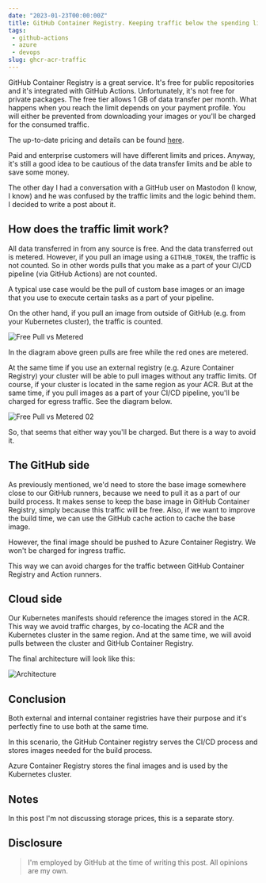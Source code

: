 ```yaml
---
date: "2023-01-23T00:00:00Z"
title: GitHub Container Registry. Keeping traffic below the spending limit.
tags: 
 - github-actions
 - azure
 - devops
slug: ghcr-acr-traffic
---
```


GitHub Container Registry is a great service. It's free for public repositories and it's integrated with GitHub Actions. Unfortunately, it's not free for private packages. The free tier allows 1 GB of data transfer per month.
What happens when you reach the limit depends on your payment profile. You will either be prevented from downloading your images or you'll be charged for the consumed traffic.

The up-to-date pricing and details can be found [here](https://docs.github.com/en/billing/managing-billing-for-github-packages/about-billing-for-github-packages#about-billing-for-github-packages).

Paid and enterprise customers will have different limits and prices. Anyway, it's still a good idea to be cautious of the data transfer limits and be able to save some money.

The other day I had a conversation with a GitHub user on Mastodon (I know, I know) and he was confused by the traffic limits and the logic behind them. I decided to write a post about it.

## How does the traffic limit work?

All data transferred in from any source is free. And the data transferred out is metered. However, if you pull an image using a `GITHUB_TOKEN`, the traffic is not counted. So in other words pulls that you make as a part of your CI/CD pipeline (via GitHub Actions) are not counted.

A typical use case would be the pull of custom base images or an image that you use to execute certain tasks as a part of your pipeline.

On the other hand, if you pull an image from outside of GitHub (e.g. from your Kubernetes cluster), the traffic is counted.

![Free Pull vs Metered](/images/2023-01-ghcr-acr/free-pull-vs-metered.png)

In the diagram above green pulls are free while the red ones are metered.

At the same time if you use an external registry (e.g. Azure Container Registry) your cluster will be able to pull images without any traffic limits. Of course, if your cluster is located in the same region as your ACR. But at the same time, if you pull images as a part of your CI/CD pipeline, you'll be charged for egress traffic. See the diagram below.

![Free Pull vs Metered 02](/images/2023-01-ghcr-acr/free-pull-vs-metered-02.png)

So, that seems that either way you'll be charged. But there is a way to avoid it.

## The GitHub side

As previously mentioned, we'd need to store the base image somewhere close to our GitHub runners, because we need to pull it as a part of our build process. It makes sense to keep the base image in GitHub Container Registry, simply because this traffic will be free. Also, if we want to improve the build time, we can use the GitHub cache action to cache the base image.

However, the final image should be pushed to Azure Container Registry. We won't be charged for ingress traffic.

This way we can avoid charges for the traffic between GitHub Container Registry and Action runners.

## Cloud side

Our Kubernetes manifests should reference the images stored in the ACR. This way we avoid traffic charges, by co-locating the ACR and the Kubernetes cluster in the same region. And at the same time, we will avoid pulls between the cluster and GitHub Container Registry.

The final architecture will look like this:

![Architecture](/images/2023-01-ghcr-acr/architecture-02.png)

## Conclusion

Both external and internal container registries have their purpose and it's perfectly fine to use both at the same time.

In this scenario, the GitHub Container registry serves the CI/CD process and stores images needed for the build process.

Azure Container Registry stores the final images and is used by the Kubernetes cluster.

## Notes

In this post I'm not discussing storage prices, this is a separate story.

## Disclosure

> I'm employed by GitHub at the time of writing this post. All opinions are my own.
